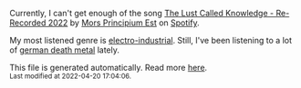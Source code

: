 
  Currently, I can't get enough of the song <a href="https://open.spotify.com/track/08intXXXMKTfXcXZbNC2e4">The Lust Called Knowledge - Re-Recorded 2022</a> by <a href="https://open.spotify.com/artist/1k0jnWb55QS6FjTU9LzMhi">Mors Principium Est</a> on <a href="https://open.spotify.com/user/9qz2xtkur2fengfsdcq8dd907?si=kq2SVrUkSNe0z1NJjpt7kg">Spotify</a>.

  My most listened genre is <a href="https://duckduckgo.com/?q=electro-industrial music">electro-industrial</a>.
  Still, I've been listening to a lot of <a href="https://duckduckgo.com/?q=german death metal music">german death metal</a> lately.

  This file is generated automatically. Read more <a href="https://github.com/CodeF0x/CodeF0x/blob/master/IMPORTANT.md">here</a>.
  <br>
  <sub>Last modified at 2022-04-20 17:04:06.</sub>
  